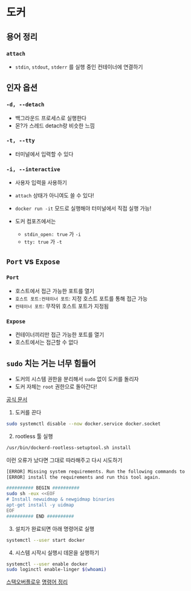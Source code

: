 # 도커

## 용어 정리

### `attach`
- `stdin`, `stdout`, `stderr` 를 실행 중인 컨테이너에 연결하기
## 인자 옵션

### `-d, --detach`
- 백그라운드 프로세스로 실행한다
- 몬?가 스레드 detach랑 비슷한 느낌

### `-t, --tty`
- 터미널에서 입력할 수 있다

### `-i, --interactive`
- 사용자 입력을 사용하기
- `attach` 상태가 아니여도 쓸 수 있다!

- `docker run -it` 모드로 실행해야 터미널에서 직접 실행 가능!
- 도커 컴포즈에서는
  - `stdin_open: true` 가 `-i`
  - `tty: true` 가 `-t`

## `Port` vs `Expose`

### `Port`

- 호스트에서 접근 가능한 포트를 열기
- `호스트 포트:컨테이너 포트`: 지정 호스트 포트를 통해 접근 가능
- `컨테이너 포트`: 무작위 호스트 포트가 지정됨

### `Expose`

- 컨테이너끼리만 접근 가능한 포트를 열기
- 호스트에서는 접근할 수 없다

## `sudo` 치는 거는 너무 힘들어

- 도커의 시스템 권한을 분리해서 `sudo` 없이 도커를 돌리자
- 도커 자체는 `root` 권한으로 돌아간다!

[공식 문서](https://docs.docker.com/engine/security/rootless/)

1. 도커를 끈다

```bash
sudo systemctl disable --now docker.service docker.socket
```

2. rootless 툴 실행

```bash
/usr/bin/dockerd-rootless-setuptool.sh install
```

이런 오류가 났다면 그대로 따라해주고 다시 시도하기
```bash
[ERROR] Missing system requirements. Run the following commands to
[ERROR] install the requirements and run this tool again.

########## BEGIN ##########
sudo sh -eux <<EOF
# Install newuidmap & newgidmap binaries
apt-get install -y uidmap
EOF
########## END ##########
```

3. 설치가 완료되면 아래 명령어로 실행
```bash
systemctl --user start docker
```

4. 시스템 시작시 실행시 데몬을 실행하기
```bash
systemctl --user enable docker
sudo loginctl enable-linger $(whoami)
```

[스택오버플로우](https://stackoverflow.com/a/40801773/13503626)
[명령어 정리](https://velog.io/@jjewqm/도커-명령어-정리)
